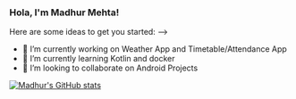 ### Hola, I'm Madhur Mehta!

Here are some ideas to get you started:
-->
- 🔭 I’m currently working on Weather App and Timetable/Attendance App
- 🌱 I’m currently learning Kotlin and docker
- 👯 I’m looking to collaborate on Android Projects

[![Madhur's GitHub stats](https://github-readme-stats.vercel.app/api?username=madhurmehta007)](https://github.com/anuraghazra/github-readme-stats)



<!--
**madhurmehta007/madhurmehta007** is a ✨ _special_ ✨ repository because its `README.md` (this file) appears on your GitHub profile.


